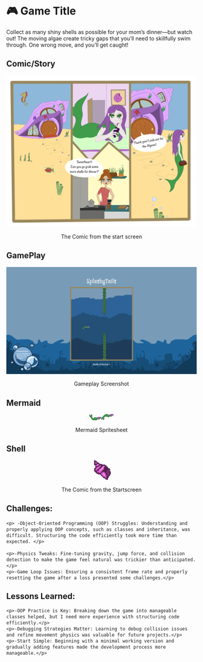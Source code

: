 # 🎮 **Game Title** 

Collect as many shiny shells as possible for your mom’s dinner—but watch out! The moving algae create tricky gaps that you’ll need to skillfully swim through. One wrong move, and you’ll get caught!

## Comic/Story
<div style="text-align: center;">
  <img src="ComicStartscreen.png" alt="Comic" width="600">
  <p>The Comic from the start screen</p>
</div>

## GamePlay
<div style="text-align: center;">
  <img src="Toth_Laetitia_02.png" alt="Gameplay Screenshot" width="600">
  <p>Gameplay Screenshot</p>
</div>

## Mermaid
<div style="text-align: center;">
  <img src="MermaidSprites.png" alt="Mermaid Spritesheet" width="64">
  <p>Mermaid Spritesheet</p>
</div>

## Shell
<div style="text-align: center;">
  <img src="Shell.png" alt="Shell" width="52">
  <p>The Comic from the Startscreen</p>
</div>



## Challenges:

    <p> -Object-Oriented Programming (OOP) Struggles: Understanding and properly applying OOP concepts, such as classes and inheritance, was difficult. Structuring the code efficiently took more time than expected. </p>
    
    <p>-Physics Tweaks: Fine-tuning gravity, jump force, and collision detection to make the game feel natural was trickier than anticipated.</p>
    <p>-Game Loop Issues: Ensuring a consistent frame rate and properly resetting the game after a loss presented some challenges.</p>
   

## Lessons Learned:

    <p>-OOP Practice is Key: Breaking down the game into manageable classes helped, but I need more experience with structuring code efficiently.</p>
    <p>-Debugging Strategies Matter: Learning to debug collision issues and refine movement physics was valuable for future projects.</p>
    <p>-Start Simple: Beginning with a minimal working version and gradually adding features made the development process more manageable.</p>

